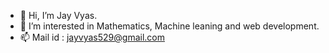- 👋 Hi, I’m Jay Vyas. 
- 👀 I’m interested in Mathematics, Machine leaning and web development.
- 📫 Mail id : jayvyas529@gmail.com

<!---
JayVyas01/JayVyas01 is a ✨ special ✨ repository because its `README.md` (this file) appears on your GitHub profile.
You can click the Preview link to take a look at your changes.
--->
